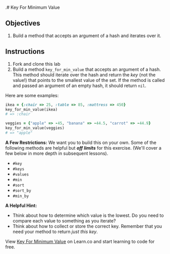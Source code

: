 .# Key For Minimum Value

## Objectives

1. Build a method that accepts an argument of a hash and iterates over it.

## Instructions 

1. Fork and clone this lab
2. Build a method `key_for_min_value` that accepts an argument of a hash. This method should iterate over the hash and return the *key* (not the value!) that points to the smallest value of the set. If the method is called and passed an argument of an empty hash, it should return `nil`. 

Here are some examples: 

```ruby
ikea = {:chair => 25, :table => 85, :mattress => 450}
key_for_min_value(ikea)
# => :chair

veggies = {"apple" => -45, "banana" => -44.5, "carrot" => -44.9}
key_for_min_value(veggies)
# => "apple"
```

**A Few Restrictions:**
We want you to build this on your own. Some of the following methods are helpful but ***off limits*** for this exercise. (We'll cover a few below in more depth in subsequent lessons). 

* `#key`
* `#keys`
* `#values`
* `#min`
* `#sort`
* `#sort_by`
* `#min_by`

**A Helpful Hint:** 

* Think about how to determine which value is the lowest. Do you need to compare each value to something as you iterate? 
* Think about how to collect or store the correct key. Remember that you need your method to return *just this key*. 

<p data-visibility='hidden'>View <a href='https://learn.co/lessons/key-for-min-value' title='Key For Minimum Value'>Key For Minimum Value</a> on Learn.co and start learning to code for free.</p>
